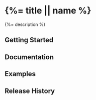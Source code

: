 # {%= title || name %}

{%= description %}

## Getting Started

## Documentation

## Examples

## Release History
